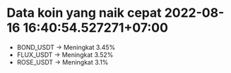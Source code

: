 # Data koin yang naik cepat 2022-08-16 16:40:54.527271+07:00

* BOND_USDT -> Meningkat 3.45%
* FLUX_USDT -> Meningkat 3.52%
* ROSE_USDT -> Meningkat 3.1%
